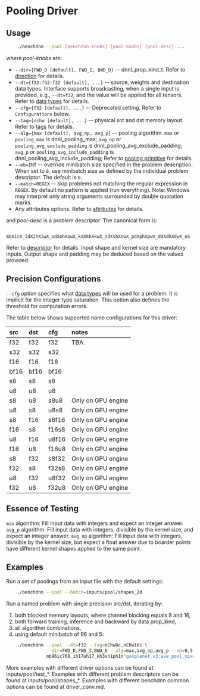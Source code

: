 # Pooling Driver

## Usage
``` sh
    ./benchdnn --pool [benchdnn-knobs] [pool-knobs] [pool-desc] ...
```

where *pool-knobs* are:

 - `--dir={FWD_D [default], FWD_I, BWD_D}` -- dnnl_prop_kind_t.
            Refer to [direction](knobs_dir.md) for details.
 - `--dt={f32:f32:f32 [default], ...}` -- source, weights and destination data
            types. Interface supports broadcasting, when a single input is
            provided, e.g., `--dt=f32`, and the value will be applied for all
            tensors. Refer to [data types](knobs_dt.md) for details.
 - `--cfg={f32 [default], ...}` -- Deprecated setting.
            Refer to ``Configurations`` below.
 - `--tag={nchw [default], ...}` -- physical src and dst memory layout.
            Refer to [tags](knobs_tag.md) for details.
 - `--alg={max [default], avg_np, avg_p}` -- pooling algorithm.
            `max` or `pooling_max` is dnnl_pooling_max;
            `avg_np` or `pooling_avg_exclude_padding` is
                    dnnl_pooling_avg_exclude_padding;
            `avg_p` or `pooling_avg_include_padding` is
                    dnnl_pooling_avg_include_padding;
            Refer to [pooling primitive](https://uxlfoundation.github.io/oneDNN/dev_guide_pooling.html)
            for details.
 - `--mb=INT` -- override minibatch size specified in the problem description.
             When set to `0`, use minibatch size as defined by the individual
             problem descriptor. The default is `0`.
 - `--match=REGEX` -- skip problems not matching the regular expression in
            `REGEX`. By default no pattern is applied (run everything).
            Note: Windows may interpret only string arguments surrounded by
            double quotation marks.
 - Any attributes options. Refer to [attributes](knobs_attr.md) for details.

and *pool-desc* is a problem descriptor. The canonical form is:
```
    mbXicX_idXihXiwX_odXohXowX_kdXkhXkwX_sdXshXswX_pdXphXpwX_ddXdhXdwX_nS
```
Refer to [descriptor](knobs_desc.md) for details. Input shape and kernel size
are mandatory inputs. Output shape and padding may be deduced based on the
values provided.

## Precision Configurations

`--cfg` option specifies what [data types](knobs_dt.md) will be used for a
problem. It is implicit for the integer type saturation. This option also
defines the threshold for computation errors.

The table below shows supported name configurations for this driver:

| src   | dst   | cfg   | notes
|:---   |:---   |:---   |:---
| f32   | f32   | f32   | TBA.
| s32   | s32   | s32   |
| f16   | f16   | f16   |
| bf16  | bf16  | bf16  |
| s8    | s8    | s8    |
| u8    | u8    | u8    |
| s8    | u8    | s8u8  | Only on GPU engine
| u8    | s8    | u8s8  | Only on GPU engine
| s8    | f16   | s8f16 | Only on GPU engine
| f16   | s8    | f16s8 | Only on GPU engine
| u8    | f16   | u8f16 | Only on GPU engine
| f16   | u8    | f16u8 | Only on GPU engine
| s8    | f32   | s8f32 | Only on GPU engine
| f32   | s8    | f32s8 | Only on GPU engine
| u8    | f32   | u8f32 | Only on GPU engine
| f32   | u8    | f32u8 | Only on GPU engine


## Essence of Testing
`max` algorithm: Fill input data with integers and expect an integer answer.
`avg_p` algorithm: Fill input data with integers, divisible by the kernel size,
            and expect an integer answer.
`avg_np` algorithm: Fill input data with integers, divisible by the kernel size,
            but expect a float answer due to boarder points have different
            kernel shapes applied to the same point.


## Examples

Run a set of poolings from an input file with the default settings:
``` sh
    ./benchdnn --pool --batch=inputs/pool/shapes_2d
```

Run a named problem with single precision src/dst, iterating by:
1) both blocked memory layouts, where channel blocking equals 8 and 16,
2) both forward training, inference and backward by data prop_kind,
3) all algorithm combinations,
4) using default minibatch of 96 and 5:
``` sh
    ./benchdnn --pool --dt=f32 --tag=nChw8c,nChw16c \
               --dir=FWD_D,FWD_I,BWD_D --alg=max,avg_np,avg_p --mb=0,5 \
               mb96ic768_ih17oh17_kh3sh1ph1n"googlenet_v3:ave_pool_mixed_4_pool"
```

More examples with different driver options can be found at
inputs/pool/test_\*. Examples with different problem descriptors can be found
at inputs/pool/shapes_\*. Examples with different benchdnn common options can
be found at driver_conv.md.
